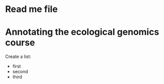 # Read me file

# Annotating the ecological genomics course

Create a list:
* first
* second
* third
